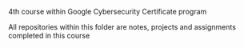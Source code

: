 4th course within Google Cybersecurity Certificate program

All repositories within this folder are notes, projects and assignments completed in this course
